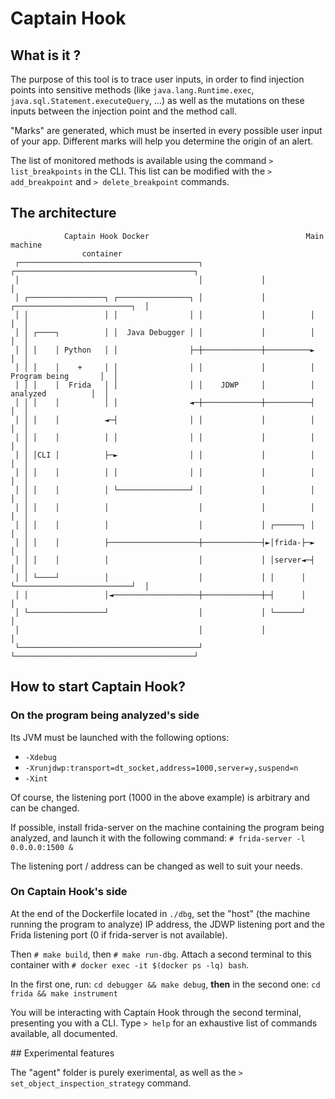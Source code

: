 # Captain Hook

## What is it ?

The purpose of this tool is to trace user inputs, in order to find injection points into sensitive methods (like `java.lang.Runtime.exec`, `java.sql.Statement.executeQuery`, ...) as well as the mutations on these inputs between the injection point and the method call.

"Marks" are generated, which must be inserted in every possible user input of your app. Different marks will help you determine the origin of an alert.

The list of monitored methods is available using the command `> list_breakpoints` in the CLI. This list can be modified with the `> add_breakpoint` and `> delete_breakpoint` commands.


## The architecture

```
            Captain Hook Docker                                   Main machine
                container
 ┌────────────────────────────────────────┐             ┌────────────────────────────────────────┐
 │                                        │             │                                        │
 │ ┌─────────────────┐ ┌────────────────┐ │             │          ┌──────────────────────────┐  │
 │ │                 │ │                │ │             │          │                          │  │
 │ │ ┌────┐          │ │  Java Debugger │ │             │          │                          │  │
 │ │ │    │ Python   │ │                ├─┼─────────────┼──────────►                          │  │
 │ │ │    │    +     │ │                │ │             │          │      Program being       │  │
 │ │ │    │  Frida   │ │                │ │    JDWP     │          │        analyzed          │  │
 │ │ │    │          │ │                ◄─┼─────────────┼──────────┤                          │  │
 │ │ │    │          ◄─┤                │ │             │          │                          │  │
 │ │ │    │          │ │                │ │             │          │                          │  │
 │ │ │CLI │          ├─►                │ │             │          │                          │  │
 │ │ │    │          │ │                │ │             │          │                          │  │
 │ │ │    │          │ └────────────────┘ │             │          │                          │  │
 │ │ │    │          │                    │             │          │                          │  │
 │ │ │    │          │                    │             │ ┌──────┐ │                          │  │
 │ │ │    │          ├────────────────────┼─────────────┤►│frida-├─►                          │  │
 │ │ │    │          │                    │             │ │server◄─┤                          │  │
 │ │ └────┘          │                    │             │ │      │ └──────────────────────────┘  │
 │ │                 │◄───────────────────┼─────────────┼─┤      │                               │
 │ └─────────────────┘                    │             │ └──────┘                               │
 │                                        │             │                                        │
 └────────────────────────────────────────┘             └────────────────────────────────────────┘
```

## How to start Captain Hook?

### On the program being analyzed's side

Its JVM must be launched with the following options: 
* `-Xdebug`
* `-Xrunjdwp:transport=dt_socket,address=1000,server=y,suspend=n`
* `-Xint`

Of course, the listening port (1000 in the above example) is arbitrary and can be changed.

If possible, install frida-server on the machine containing the program being analyzed, and launch it with the following command:
`# frida-server -l 0.0.0.0:1500 &`

The listening port / address can be changed as well to suit your needs.

### On Captain Hook's side

At the end of the Dockerfile located in `./dbg`, set the "host" (the machine running the program to analyze) IP address, the JDWP listening port and the Frida listening port (0 if frida-server is not available).

Then `# make build`, then `# make run-dbg`. Attach a second terminal to this container with `# docker exec -it $(docker ps -lq) bash`.

In the first one, run: `cd debugger && make debug`, **then** in the second one: `cd frida && make instrument`

You will be interacting with Captain Hook through the second terminal, presenting you with a CLI. Type `> help` for an exhaustive list of commands available, all documented.


## Experimental features

The "agent" folder is purely exerimental, as well as the `> set_object_inspection_strategy` command.